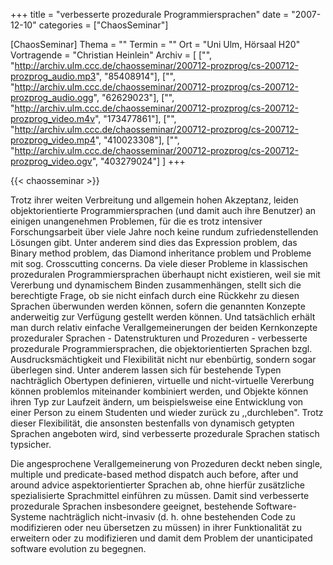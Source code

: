 +++
title = "verbesserte prozedurale Programmiersprachen"
date = "2007-12-10"
categories = ["ChaosSeminar"]

[ChaosSeminar]
Thema = ""
Termin = ""
Ort = "Uni Ulm, Hörsaal H20"
Vortragende = "Christian Heinlein"
Archiv = [
	["", "http://archiv.ulm.ccc.de/chaosseminar/200712-prozprog/cs-200712-prozprog_audio.mp3", "85408914"],
	["", "http://archiv.ulm.ccc.de/chaosseminar/200712-prozprog/cs-200712-prozprog_audio.ogg", "62629023"],
	["", "http://archiv.ulm.ccc.de/chaosseminar/200712-prozprog/cs-200712-prozprog_video.m4v", "173477861"],
	["", "http://archiv.ulm.ccc.de/chaosseminar/200712-prozprog/cs-200712-prozprog_video.mp4", "410023308"],
	["", "http://archiv.ulm.ccc.de/chaosseminar/200712-prozprog/cs-200712-prozprog_video.ogv", "403279024"]
	]
+++

{{< chaosseminar >}}

Trotz ihrer weiten Verbreitung und allgemein hohen Akzeptanz, leiden objektorientierte Programmiersprachen (und damit auch ihre Benutzer) an einigen unangenehmen Problemen, für die es trotz intensiver Forschungsarbeit über viele Jahre noch keine rundum zufriedenstellenden Lösungen gibt. Unter
anderem sind dies das Expression problem, das Binary method problem, das Diamond inheritance
problem und Probleme mit sog. Crosscutting concerns. Da viele dieser Probleme in klassischen prozeduralen Programmiersprachen überhaupt nicht existieren, weil sie mit Vererbung und dynamischem
Binden zusammenhängen, stellt sich die berechtigte Frage, ob sie nicht einfach durch eine Rückkehr
zu diesen Sprachen überwunden werden können, sofern die genannten Konzepte anderweitig zur Verfügung gestellt werden können. Und tatsächlich erhält man durch relativ einfache Verallgemeinerungen der beiden Kernkonzepte prozeduraler Sprachen - Datenstrukturen und Prozeduren - verbesserte
prozedurale Programmiersprachen, die objektorientierten Sprachen bzgl. Ausdrucksmächtigkeit und
Flexibilität nicht nur ebenbürtig, sondern sogar überlegen sind. Unter anderem lassen sich für bestehende Typen nachträglich Obertypen definieren, virtuelle und nicht-virtuelle Vererbung können problemlos miteinander kombiniert werden, und Objekte können ihren Typ zur Laufzeit ändern, um beispielsweise eine Entwicklung von einer Person zu einem Studenten und wieder zurück zu ,,durchleben". Trotz dieser Flexibilität, die ansonsten bestenfalls von dynamisch getypten Sprachen angeboten
wird, sind verbesserte prozedurale Sprachen statisch typsicher.

Die angesprochene Verallgemeinerung von Prozeduren deckt neben single, multiple und predicate-based method dispatch auch before, after und around advice aspektorientierter Sprachen ab, ohne
hierfür zusätzliche spezialisierte Sprachmittel einführen zu müssen. Damit sind verbesserte prozedurale Sprachen insbesondere geeignet, bestehende Software-Systeme nachträglich nicht-invasiv (d. h. ohne bestehenden Code zu modifizieren oder neu übersetzen zu müssen) in ihrer Funktionalität zu erweitern oder zu modifizieren und damit dem Problem der unanticipated software evolution zu begegnen.
